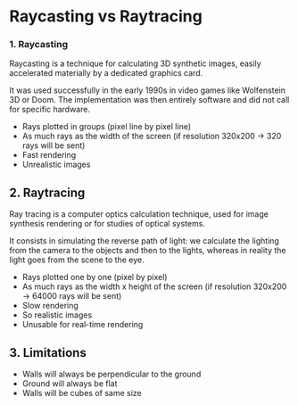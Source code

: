  Raycasting vs Raytracing
===========
### 1. Raycasting
Raycasting is a technique for calculating 3D synthetic images, easily accelerated materially by a dedicated graphics card.

It was used successfully in the early 1990s in video games like Wolfenstein 3D or Doom. The implementation was then entirely software and did not call for specific hardware.

- Rays plotted in groups (pixel line by pixel line)
- As much rays as the width of the screen (if resolution 320x200 -> 320 rays will be sent)
- Fast rendering
- Unrealistic images

## 2. Raytracing

Ray tracing is a computer optics calculation technique, used for image synthesis rendering or for studies of optical systems. 

 It consists in simulating the reverse path of light: we calculate the lighting from the camera to the objects and then to the lights, whereas in reality the light goes from the scene to the eye.

- Rays plotted one by one (pixel by pixel)
- As much rays as the width x height of the screen (if resolution 320x200 -> 64000 rays will be sent)
- Slow rendering
- So realistic images
- Unusable for real-time rendering

## 3. Limitations

- Walls will always be perpendicular to the ground
- Ground will always be flat
- Walls will be cubes of same size
